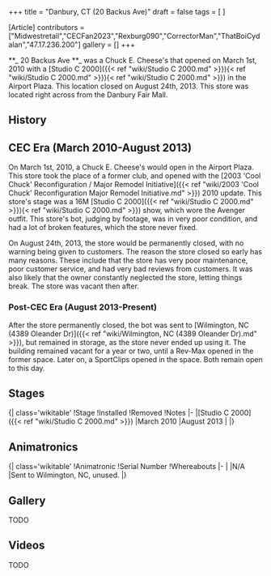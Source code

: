 +++
title = "Danbury, CT (20 Backus Ave)"
draft = false
tags = [ ]

[Article]
contributors = ["Midwestretail","CECFan2023","Rexburg090","CorrectorMan","ThatBoiCydalan","47.17.236.200"]
gallery = []
+++

**_ 20 Backus Ave **_ was a Chuck E. Cheese's that opened on March 1st, 2010 with a [Studio C 2000]({{< ref "wiki/Studio C 2000.md" >}}){< ref "wiki/Studio C 2000.md" >}}){< ref "wiki/Studio C 2000.md" >}}) in the Airport Plaza. This location closed on August 24th, 2013. This store was located right across from the Danbury Fair Mall.

## History ##
## CEC Era (March 2010-August 2013) ###
On March 1st, 2010, a Chuck E. Cheese's would open in the Airport Plaza. This store took the place of a former club, and opened with the [2003 'Cool Chuck' Reconfiguration / Major Remodel Initiative]({{< ref "wiki/2003 'Cool Chuck' Reconfiguration  Major Remodel Initiative.md" >}}) 2010 update. This store's stage was a 16M [Studio C 2000]({{< ref "wiki/Studio C 2000.md" >}}){< ref "wiki/Studio C 2000.md" >}}) show, which wore the Avenger outfit. This store's bot, judging by footage, was in very poor condition, and had a lot of broken features, which the store never fixed.

On August 24th, 2013, the store would be permanently closed, with no warning being given to customers. The reason the store closed so early has many reasons. These include that the store has very poor maintenance, poor customer service, and had very bad reviews from customers. It was also likely that the owner constantly neglected the store, letting things break. The store was vacant then after.
### Post-CEC Era (August 2013-Present) ###
After the store permanently closed, the bot was sent to [Wilmington, NC (4389 Oleander Dr)]({{< ref "wiki/Wilmington, NC (4389 Oleander Dr).md" >}}), but remained in storage, as the store never ended up using it. The building remained vacant for a year or two, until a Rev-Max opened in the former space. Later on, a SportClips opened in the space. Both remain open to this day.
## Stages ##
{| class='wikitable'
!Stage
!Installed
!Removed
!Notes
|-
|[Studio C 2000]({{< ref "wiki/Studio C 2000.md" >}})
|March 2010
|August 2013
|
|}

## Animatronics ##
{| class='wikitable'
!Animatronic
!Serial Number
!Whereabouts
|-
|
|N/A
|Sent to Wilmington, NC, unused.
|}
## Gallery ##
TODO
## Videos ##
TODO